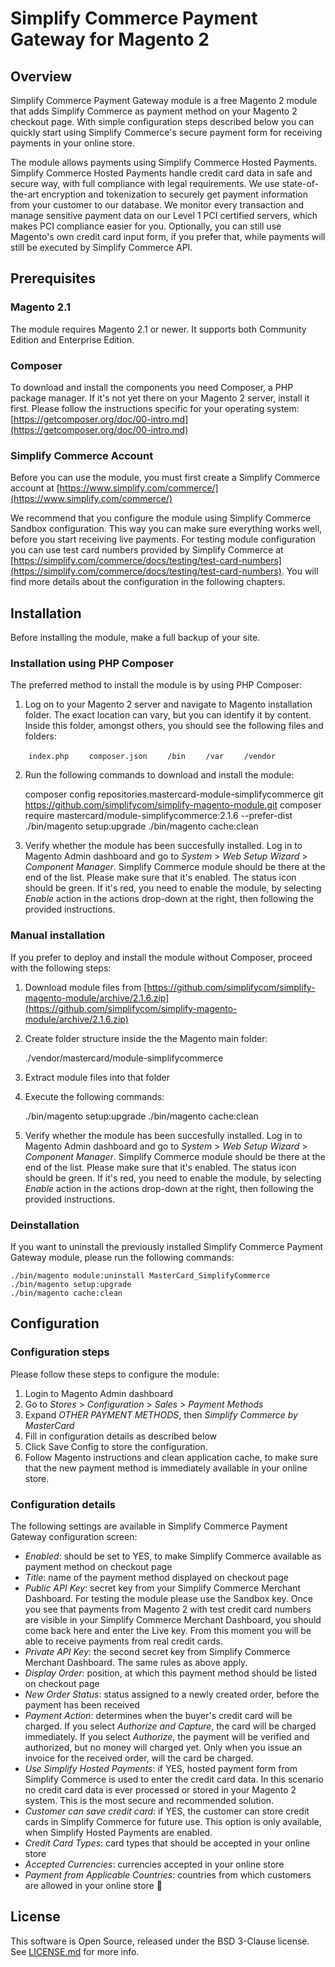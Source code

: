 # Simplify Commerce Payment Gateway for Magento 2

## Overview
Simplify Commerce Payment Gateway module is a free Magento 2 module that adds Simplify Commerce as payment method on your Magento 2 checkout page. With simple configuration steps described below you can quickly start using Simplify Commerce's secure payment form for receiving payments in your online store. 

The module allows payments using Simplify Commerce Hosted Payments. Simplify Commerce Hosted Payments handle credit card data in safe and secure way, with full compliance with legal requirements. We use state-of-the-art encryption and tokenization to securely get payment information from your customer to our database. We monitor every transaction and manage sensitive payment data on our Level 1 PCI certified servers, which makes PCI compliance easier for you. Optionally, you can still use Magento's own credit card input form, if you prefer that, while payments will still be executed by Simplify Commerce API.


## Prerequisites
### Magento 2.1
The module requires Magento 2.1 or newer. It supports both Community Edition and Enterprise Edition. 

### Composer
To download and install the components you need Composer, a PHP package manager. If it's not yet there on your Magento 2 server, install it first. Please follow the instructions specific for your operating system: [https://getcomposer.org/doc/00-intro.md](https://getcomposer.org/doc/00-intro.md)

### Simplify Commerce Account
Before you can use the module, you must first create a Simplify Commerce account at [https://www.simplify.com/commerce/](https://www.simplify.com/commerce/)

We recommend that you configure the module using Simplify Commerce Sandbox configuration. This way you can make sure everything works well, before you start receiving live payments. For testing module configuration you can use test card numbers provided by Simplify Commerce at [https://simplify.com/commerce/docs/testing/test-card-numbers](https://simplify.com/commerce/docs/testing/test-card-numbers). You will find more details about the configuration in the following chapters.     


## Installation
Before installing the module, make a full backup of your site.

### Installation using PHP Composer
The preferred method to install the module is by using PHP Composer:

1. Log on to your Magento 2 server and navigate to Magento installation folder. The exact location can vary, but you can identify it by content. Inside this folder, amongst others, you should see the following files and folders: 

`    index.php`
`    composer.json`
`    /bin`
`    /var`
`    /vendor`

2. Run the following commands to download and install the module:


    composer config repositories.mastercard-module-simplifycommerce git https://github.com/simplifycom/simplify-magento-module.git
    composer require mastercard/module-simplifycommerce:2.1.6 --prefer-dist
    ./bin/magento setup:upgrade
    ./bin/magento cache:clean

3. Verify whether the module has been succesfully installed. Log in to Magento Admin dashboard and go to *System* > *Web Setup Wizard* > *Component Manager*. Simplify Commerce module should be there at the end of the list. Please make sure that it's enabled. The status icon should be green. If it's red, you need to enable the module, by selecting *Enable* action in the actions drop-down at the right, then following the provided instructions. 

### Manual installation 
If you prefer to deploy and install the module without Composer, proceed with the following steps:

1. Download module files from [https://github.com/simplifycom/simplify-magento-module/archive/2.1.6.zip](https://github.com/simplifycom/simplify-magento-module/archive/2.1.6.zip)
2. Create folder structure inside the the Magento main folder:


    ./vendor/mastercard/module-simplifycommerce 

3. Extract module files into that folder
4. Execute the following commands:


    ./bin/magento setup:upgrade
    ./bin/magento cache:clean
    
3. Verify whether the module has been succesfully installed. Log in to Magento Admin dashboard and go to *System* > *Web Setup Wizard* > *Component Manager*. Simplify Commerce module should be there at the end of the list. Please make sure that it's enabled. The status icon should be green. If it's red, you need to enable the module, by selecting *Enable* action in the actions drop-down at the right, then following the provided instructions. 


### Deinstallation
If you want to uninstall the previously installed Simplify Commerce Payment Gateway module, please run the following commands:

    ./bin/magento module:uninstall MasterCard_SimplifyCommerce
    ./bin/magento setup:upgrade
    ./bin/magento cache:clean


## Configuration

### Configuration steps
Please follow these steps to configure the module:

1. Login to Magento Admin dashboard 
2. Go to *Stores* > *Configuration* > *Sales* > *Payment Methods*
3. Expand *OTHER PAYMENT METHODS*, then *Simplify Commerce by MasterCard*
4. Fill in configuration details as described below
5. Click Save Config to store the configuration.
6. Follow Magento instructions and clean application cache, to make sure that the new payment method is immediately available in your online store.  

### Configuration details
The following settings are available in Simplify Commerce Payment Gateway configuration screen:

* *Enabled*: should be set to YES, to make Simplify Commerce available as payment method on checkout page
* *Title*: name of the payment method displayed on checkout page
* *Public API Key*: secret key from your Simplify Commerce Merchant Dashboard. For testing the module please use the Sandbox key. Once you see that payments from Magento 2 with test credit card numbers are visible in your Simplify Commerce Merchant Dashboard, you should come back here and enter the Live key. From this moment you will be able to receive payments from real credit cards.
* *Private API Key*: the second secret key from Simplify Commerce Merchant Dashboard. The same rules as above apply.
* *Display Order*: position, at which this payment method should be listed on checkout page
* *New Order Status*: status assigned to a newly created order, before the payment has been received
* *Payment Action*: determines when the buyer's credit card will be charged. If you select *Authorize and Capture*, the card will be charged immediately. If you select *Authorize*, the payment will be verified and authorized, but no money will charged yet. Only when you issue an invoice for the received order, will the card be charged.
* *Use Simplify Hosted Payments*: if YES, hosted payment form from Simplify Commerce is used to enter the credit card data. In this scenario no credit card data is ever processed or stored in your Magento 2 system. This is the most secure and recommended solution.
* *Customer can save credit card*: if YES, the customer can store credit cards in Simplify Commerce for future use. This option is only available, when Simplify Hosted Payments are enabled. 
* *Credit Card Types*: card types that should be accepted in your online store   
* *Accepted Currencies*: currencies accepted in your online store
* *Payment from Applicable Countries*: countries from which customers are allowed in your online store


## License
This software is Open Source, released under the BSD 3-Clause license. See [LICENSE.md](LICENSE.md) for more info.
